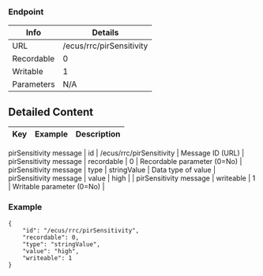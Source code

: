 # 



### Endpoint

| Info  | Details |
| ------------- | ------------- |
| URL   | /ecus/rrc/pirSensitivity   |
| Recordable   | 0   |
| Writable   | 1   |
| Parameters  | N/A  |

## Detailed Content

|  Key  | Example | Description |
| ------------- | :------: | ------------- |
pirSensitivity message
|  id | /ecus/rrc/pirSensitivity | Message ID (URL) |
pirSensitivity message
|  recordable | 0 | Recordable parameter (0=No) |
pirSensitivity message
|  type | stringValue | Data type of value |
pirSensitivity message
|  value | high |  |
pirSensitivity message
|  writeable | 1 | Writable parameter (0=No) |

### Example
```
{
    "id": "/ecus/rrc/pirSensitivity",
    "recordable": 0,
    "type": "stringValue",
    "value": "high",
    "writeable": 1
}
```
